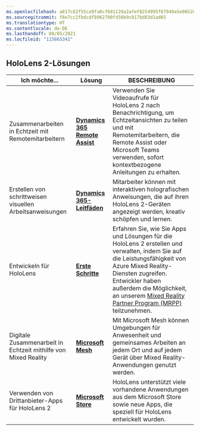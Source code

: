 ```yaml
---
ms.openlocfilehash: a817c62f55ce9fa0cf681129a2afef8254995f67949a5e065203563c4f360f85
ms.sourcegitcommit: f8e7cc2fbdcdf8962700fd50b9c017bd83d1ad65
ms.translationtype: HT
ms.contentlocale: de-DE
ms.lasthandoff: 08/05/2021
ms.locfileid: "115665341"
---
```

## <a name="hololens-2-solutions"></a>HoloLens 2-Lösungen

| Ich möchte... | Lösung | BESCHREIBUNG |  
|---------| ------------|------------|
| Zusammenarbeiten in Echtzeit mit Remotemitarbeitern | [**Dynamics 365 Remote Assist**](https://dynamics.microsoft.com/mixed-reality/remote-assist/) | Verwenden Sie Videoaufrufe für HoloLens 2 nach Benachrichtigung, um Echtzeitansichten zu teilen und mit Remotemitarbeitern, die Remote Assist oder Microsoft Teams verwenden, sofort kontextbezogene Anleitungen zu erhalten. | 
| Erstellen von schrittweisen visuellen Arbeitsanweisungen | [**Dynamics 365-Leitfäden**](https://dynamics.microsoft.com/mixed-reality/guides/capabilities/) | Mitarbeiter können mit interaktiven holografischen Anweisungen, die auf ihren HoloLens 2-Geräten angezeigt werden, kreativ schöpfen und lernen. |
| Entwickeln für HoloLens | [**Erste Schritte**](/windows/mixed-reality/develop/development?tabs=unity) | Erfahren Sie, wie Sie Apps und Lösungen für die HoloLens 2 erstellen und verwalten, indem Sie auf die Leistungsfähigkeit von Azure Mixed Reality-Diensten zugreifen. Entwickler haben außerdem die Möglichkeit, an unserem [Mixed Reality Partner Program (MRPP)](https://www.microsoft.com/hololens/mrpp) teilzunehmen. |
| Digitale Zusammenarbeit in Echtzeit mithilfe von Mixed Reality | [**Microsoft Mesh**](https://www.microsoft.com/mesh) | Mit Microsoft Mesh können Umgebungen für Anwesenheit und gemeinsames Arbeiten an jedem Ort und auf jedem Gerät über Mixed Reality-Anwendungen genutzt werden. |
| Verwenden von Drittanbieter-Apps für HoloLens 2 | [**Microsoft Store**](../holographic-store-apps.md) | HoloLens unterstützt viele vorhandene Anwendungen aus dem Microsoft Store sowie neue Apps, die speziell für HoloLens entwickelt wurden.
